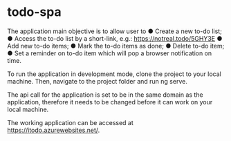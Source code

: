 # todo-spa

The application main objective is to allow user to
● Create a new to-do list;
● Access the to-do list by a short-link, e.g.: https://notreal.todo/5GHY3E
● Add new to-do items;
● Mark the to-do items as done;
● Delete to-do item;
● Set a reminder on to-do item which will pop a browser notification on time.

To run the application in development mode, clone the project to your local machine.
Then, navigate to the project folder and run ng serve.

The api call for the application is set to be in the same domain as the application, 
therefore it needs to be changed before it can work on your local machine.

The working application can be accessed at https://itodo.azurewebsites.net/.
